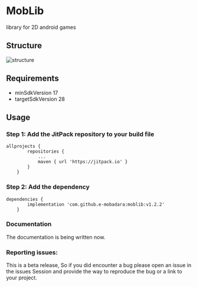 # MobLib
library for 2D android games

## Structure
![structure](https://raw.githubusercontent.com/e-mobadara/2d-game-lib/master/screenshots/structure.png)

## Requirements 
- minSdkVersion 17
- targetSdkVersion 28

## Usage

### Step 1: Add the JitPack repository to your build file

```
allprojects {
		repositories {
			...
			maven { url 'https://jitpack.io' }
		}
	}
```

### Step 2: Add the dependency
```
dependencies {
		implementation 'com.github.e-mobadara:moblib:v1.2.2'
	}
```

### Documentation 
The documentation is being written now. 

### Reporting issues:
This is a beta release, So if you did encounter a bug please open an issue in the issues Session and provide the way to reproduce the bug or a link to your project. 
